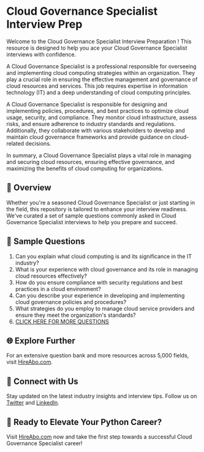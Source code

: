 # Cloud Governance Specialist Interview Prep

Welcome to the Cloud Governance Specialist Interview Preparation ! This resource is designed to help you ace your Cloud Governance Specialist interviews with confidence.

A Cloud Governance Specialist is a professional responsible for overseeing and implementing cloud computing strategies within an organization. They play a crucial role in ensuring the effective management and governance of cloud resources and services. This job requires expertise in information technology (IT) and a deep understanding of cloud computing principles.

A Cloud Governance Specialist is responsible for designing and implementing policies, procedures, and best practices to optimize cloud usage, security, and compliance. They monitor cloud infrastructure, assess risks, and ensure adherence to industry standards and regulations. Additionally, they collaborate with various stakeholders to develop and maintain cloud governance frameworks and provide guidance on cloud-related decisions.

In summary, a Cloud Governance Specialist plays a vital role in managing and securing cloud resources, ensuring effective governance, and maximizing the benefits of cloud computing for organizations.

## 🚀 Overview

Whether you're a seasoned Cloud Governance Specialist or just starting in the field, this repository is tailored to enhance your interview readiness. We've curated a set of sample questions commonly asked in Cloud Governance Specialist interviews to help you prepare and succeed.

## 📝 Sample Questions

1. Can you explain what cloud computing is and its significance in the IT industry?
2. What is your experience with cloud governance and its role in managing cloud resources effectively?
3. How do you ensure compliance with security regulations and best practices in a cloud environment?
4. Can you describe your experience in developing and implementing cloud governance policies and procedures?
5. What strategies do you employ to manage cloud service providers and ensure they meet the organization's standards?
6. [CLICK HERE FOR MORE QUESTIONS](https://hireabo.com/job/0_4_42/Cloud%20Governance%20Specialist)

## 🌐 Explore Further

For an extensive question bank and more resources across 5,000 fields, visit [HireAbo.com](https://www.hireabo.com).

## 📱 Connect with Us

Stay updated on the latest industry insights and interview tips. Follow us on [Twitter](https://twitter.com/hireabo) and [LinkedIn](https://www.linkedin.com/in/hire-abo-3609972a8/).

## 🚀 Ready to Elevate Your Python Career?

Visit [HireAbo.com](https://www.hireabo.com) now and take the first step towards a successful Cloud Governance Specialist career!